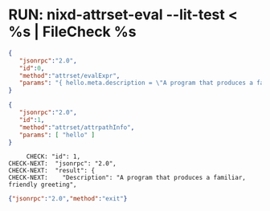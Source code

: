 # RUN: nixd-attrset-eval --lit-test < %s | FileCheck %s


```json
{
   "jsonrpc":"2.0",
   "id":0,
   "method":"attrset/evalExpr",
   "params": "{ hello.meta.description = \"A program that produces a familiar, friendly greeting\"; }"
}
```


```json
{
   "jsonrpc":"2.0",
   "id":1,
   "method":"attrset/attrpathInfo",
   "params": [ "hello" ]
}
```

```
     CHECK: "id": 1,
CHECK-NEXT:  "jsonrpc": "2.0",
CHECK-NEXT:  "result": {
CHECK-NEXT:    "Description": "A program that produces a familiar, friendly greeting",
```

```json
{"jsonrpc":"2.0","method":"exit"}
```


